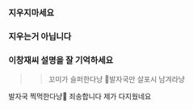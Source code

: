 ### 지우지마세요
### 지우는거 아닙니다
### 이창재씨 설명을 잘 기억하세요
>> 꼬미가 슬퍼한다냥
>> 🐾발자국만 살포시 남겨라냥



발자국
찍먹한다냥🦑
죄송합니다 제가 다지웠네요
